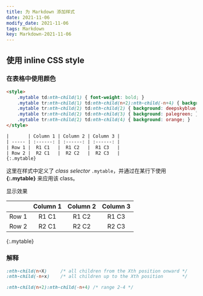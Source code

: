 ```yaml
---
title: 为 Markdown 添加样式
date: 2021-11-06
modify_date: 2021-11-06
tags: Markdown
key: Markdown-2021-11-06
---
```


## 使用 inline CSS style

### 在表格中使用颜色

```html
<style>
    .mytable td:nth-child(1) { font-weight: bold; }
    .mytable tr:nth-child(1) td:nth-child(n+2):nth-child(-n+4) { background: red; }
    .mytable tr:nth-child(2) td:nth-child(2) { background: deepskyblue; }
    .mytable tr:nth-child(2) td:nth-child(3) { background: palegreen; }
    .mytable tr:nth-child(2) td:nth-child(4) { background: orange; }
</style>

|       | Column 1 | Column 2 | Column 3 |
| ----- | :------: | :------: | :------: |
| Row 1 |  R1 C1   |  R1 C2   |  R1 C3   |
| Row 2 |  R2 C1   |  R2 C2   |  R2 C3   |
{:.mytable}
```

<!--more-->

这里在样式中定义了 *class selector* `.mytable`，并通过在某行下使用 **{:.mytable}** 来应用该 class。

显示效果

<style>
    .mytable td:nth-child(1) { font-weight: bold; }
    .mytable tr:nth-child(1) td:nth-child(n+2):nth-child(-n+4) { background: red; }
    .mytable tr:nth-child(2) td:nth-child(2) { background: deepskyblue; }
    .mytable tr:nth-child(2) td:nth-child(3) { background: palegreen; }
    .mytable tr:nth-child(2) td:nth-child(4) { background: orange; }
</style>

|       | Column 1 | Column 2 | Column 3 |
| ----- | :------: | :------: | :------: |
| Row 1 |  R1 C1   |  R1 C2   |  R1 C3   |
| Row 2 |  R2 C1   |  R2 C2   |  R2 C3   |
{:.mytable}

### 解释

```css
:nth-child(n+X)     /* all children from the Xth position onward */
:nth-child(-n+x)    /* all children up to the Xth position       */

:nth-child(n+2):nth-child(-n+4) /* range 2-4 */
```
